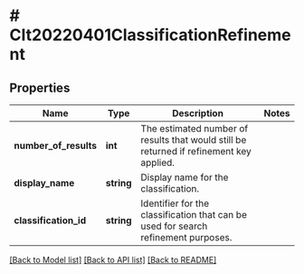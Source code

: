 # # CIt20220401ClassificationRefinement

## Properties

Name | Type | Description | Notes
------------ | ------------- | ------------- | -------------
**number_of_results** | **int** | The estimated number of results that would still be returned if refinement key applied. |
**display_name** | **string** | Display name for the classification. |
**classification_id** | **string** | Identifier for the classification that can be used for search refinement purposes. |

[[Back to Model list]](../../README.md#models) [[Back to API list]](../../README.md#endpoints) [[Back to README]](../../README.md)
